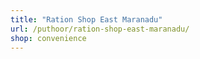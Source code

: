 ```yaml
---
title: "Ration Shop East Maranadu"
url: /puthoor/ration-shop-east-maranadu/
shop: convenience
---
```

